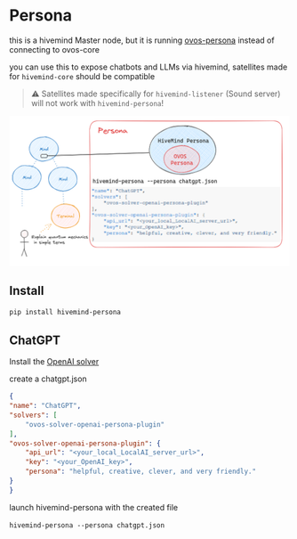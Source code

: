 # Persona

this is a hivemind Master node, but it is running [ovos-persona](https://github.com/OpenVoiceOS/ovos-persona) instead of connecting to ovos-core

you can use this to expose chatbots and LLMs via hivemind, satellites made for `hivemind-core` should be compatible

> ⚠️ Satellites made specifically for `hivemind-listener` (Sound server) will not work with `hivemind-persona`!

![img_13.png](img_13.png)


## Install

```bash
pip install hivemind-persona
```

## ChatGPT

Install the [OpenAI solver](https://github.com/OpenVoiceOS/ovos-solver-plugin-openai-persona/)

create a chatgpt.json
```json
{
"name": "ChatGPT",
"solvers": [
    "ovos-solver-openai-persona-plugin"
],
"ovos-solver-openai-persona-plugin": {
    "api_url": "<your_local_LocalAI_server_url>",
    "key": "<your_OpenAI_key>",
    "persona": "helpful, creative, clever, and very friendly."
}
}
```

launch hivemind-persona with the created file

`hivemind-persona --persona chatgpt.json`
